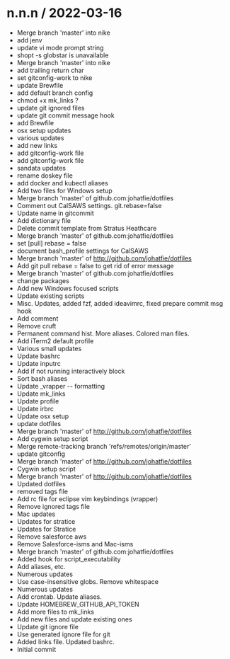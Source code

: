 
n.n.n / 2022-03-16
==================

  * Merge branch 'master' into nike
  * add jenv
  * update vi mode prompt string
  * shopt -s globstar is unavailable
  * Merge branch 'master' into nike
  * add trailing return char
  * set gitconfig-work to nike
  * update Brewfile
  * add default branch config
  * chmod +x mk_links ?
  * update git ignored files
  * update git commit message hook
  * add Brewfile
  * osx setup updates
  * various updates
  * add new links
  * add gitconfig-work file
  * add gitconfig-work file
  * sandata updates
  * rename doskey file
  * add docker and kubectl aliases
  * Add two files for Windows setup
  * Merge branch 'master' of github.com:johatfie/dotfiles
  * Comment out CalSAWS settings. git.rebase=false
  * Update name in gitcommit
  * Add dictionary file
  * Delete commit template from Stratus Heathcare
  * Merge branch 'master' of github.com:johatfie/dotfiles
  * set [pull] rebase = false
  * document bash_profile settings for CalSAWS
  * Merge branch 'master' of http://github.com/johatfie/dotfiles
  * Add git pull rebase = false to get rid of error message
  * Merge branch 'master' of github.com:johatfie/dotfiles
  * change packages
  * Add new Windows focused scripts
  * Update existing scripts
  * Misc. Updates, added fzf, added ideavimrc, fixed prepare commit msg hook
  * Add comment
  * Remove cruft
  * Permanent command hist.  More aliases. Colored man files.
  * Add iTerm2 default profile
  * Various small updates
  * Update bashrc
  * Update inputrc
  * Add if not running interactively block
  * Sort bash aliases
  * Update _vrapper -- formatting
  * Update mk_links
  * Update profile
  * Update irbrc
  * Update osx setup
  * update dotfiles
  * Merge branch 'master' of http://github.com/johatfie/dotfiles
  * Add cygwin setup script
  * Merge remote-tracking branch 'refs/remotes/origin/master'
  * update gitconfig
  * Merge branch 'master' of http://github.com/johatfie/dotfiles
  * Cygwin setup script
  * Merge branch 'master' of http://github.com/johatfie/dotfiles
  * Updated dotfiles
  * removed tags file
  * Add rc file for eclipse vim keybindings (vrapper)
  * Remove ignored tags file
  * Mac updates
  * Updates for stratice
  * Updates for Stratice
  * Remove salesforce aws
  * Remove Salesforce-isms and Mac-isms
  * Merge branch 'master' of github.com:johatfie/dotfiles
  * Added hook for script_executability
  * Add aliases, etc.
  * Numerous updates
  * Use case-insensitive globs. Remove whitespace
  * Numerous updates
  * Add crontab. Update aliases.
  * Update HOMEBREW_GITHUB_API_TOKEN
  * Add more files to mk_links
  * Add new files and update existing ones
  * Update git ignore file
  * Use generated ignore file for git
  * Added links file. Updated bashrc.
  * Initial commit
